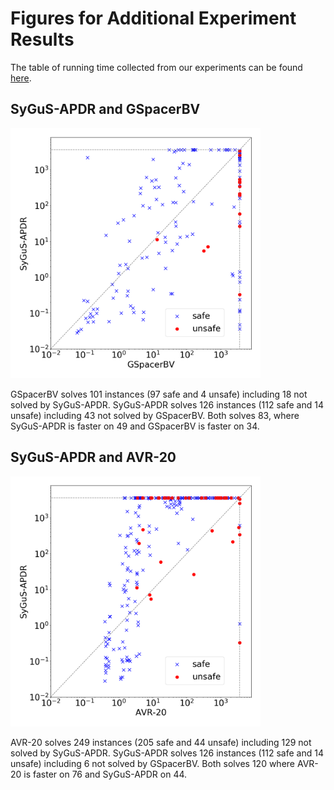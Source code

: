 # Figures for Additional Experiment Results

The table of running time collected from our experiments can be found [here](https://github.com/zhanghongce/HWMCC19-in-CHC/blob/logs/exec-time-summary.csv).

## SyGuS-APDR and GSpacerBV

<div style='float: center'>
  <img style='width: 400px' src="https://github.com/zhanghongce/HWMCC19-in-CHC/blob/logs/figs/sygus-gspacerbv.png"></img>
</div>

GSpacerBV solves 101 instances (97 safe and 4 unsafe) including 18 not solved by SyGuS-APDR. SyGuS-APDR solves 126 instances (112 safe and 14 unsafe) including 43 not solved by GSpacerBV. Both solves 83, where SyGuS-APDR is faster on 49 and GSpacerBV is faster on 34.

## SyGuS-APDR and AVR-20

<div style='float: center'>
  <img style='width: 400px' src="https://github.com/zhanghongce/HWMCC19-in-CHC/blob/logs/figs/sygusapdr-avr20.png"></img>
</div>

AVR-20 solves 249 instances (205 safe and 44 unsafe) including 129 not solved by SyGuS-APDR. SyGuS-APDR solves 126 instances (112 safe and 14 unsafe) including 6 not solved by GSpacerBV. Both solves 120 where AVR-20 is faster on 76 and SyGuS-APDR on 44.

